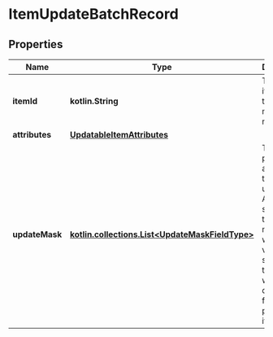 
# ItemUpdateBatchRecord

## Properties
| Name | Type | Description | Notes |
| ------------ | ------------- | ------------- | ------------- |
| **itemId** | **kotlin.String** | The catalog item id in the merchant namespace |  [optional] |
| **attributes** | [**UpdatableItemAttributes**](UpdatableItemAttributes.md) |  |  [optional] |
| **updateMask** | [**kotlin.collections.List&lt;UpdateMaskFieldType&gt;**](UpdateMaskFieldType.md) | The list of product attributes to be updated. Attributes specified in the update mask without a value specified in the body will be deleted from the product item. |  [optional] |



